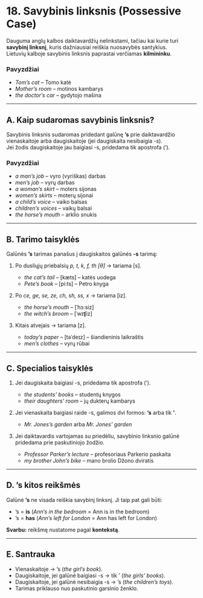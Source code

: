 # 18. Savybinis linksnis (Possessive Case)

Dauguma anglų kalbos daiktavardžių nelinkstami, tačiau kai kurie turi **savybinį linksnį**, kuris dažniausiai reiškia nuosavybės santykius.  
Lietuvių kalboje savybinis linksnis paprastai verčiamas **kilmininku**.

### Pavyzdžiai
- *Tom’s cat* – Tomo katė  
- *Mother’s room* – motinos kambarys  
- *the doctor’s car* – gydytojo mašina  

---

## A. Kaip sudaromas savybinis linksnis?
Savybinis linksnis sudaromas pridedant galūnę **’s** prie daiktavardžio vienaskaitoje arba daugiskaitoje (jei daugiskaita nesibaigia -s).  
Jei žodis daugiskaitoje jau baigiasi -s, pridedama tik apostrofa (’).

### Pavyzdžiai
- *a man’s job* – vyro (vyriškas) darbas  
- *men’s job* – vyrų darbas  
- *a woman’s skirt* – moters sijonas  
- *women’s skirts* – moterų sijonai  
- *a child’s voice* – vaiko balsas  
- *children’s voices* – vaikų balsai  
- *the horse’s mouth* – arklio snukis  

---

## B. Tarimo taisyklės
Galūnės **’s** tarimas panašus į daugiskaitos galūnės **-s** tarimą:

1. Po dusliųjų priebalsių *p, t, k, f, th [θ]* → tariama [s].  
   - *the cat’s tail* – [kæts] – katės uodega  
   - *Pete’s book* – [pi:ts] – Petro knyga  

2. Po *ce, ge, se, ze, ch, sh, ss, x* → tariama [iz].  
   - *the horse’s mouth* – [ˈhɔ:siz]  
   - *the witch’s broom* – [ˈwɪʧiz]  

3. Kitais atvejais → tariama [z].  
   - *today’s paper* – [təˈdeɪz] – šiandieninis laikraštis  
   - *men’s clothes* – vyrų rūbai  

---

## C. Specialios taisyklės
1. Jei daugiskaita baigiasi -s, pridedama tik apostrofa (’).  
   - *the students’ books* – studentų knygos  
   - *their daughters’ room* – jų dukterų kambarys  

2. Jei vienaskaita baigiasi raide -s, galimos dvi formos: **’s** arba tik **’**.  
   - *Mr. Jones’s garden* arba *Mr. Jones’ garden*  

3. Jei daiktavardis vartojamas su priedėliu, savybinio linksnio galūnė pridedama prie paskutiniojo žodžio.  
   - *Professor Parker’s lecture* – profesoriaus Parkerio paskaita  
   - *my brother John’s bike* – mano brolio Džono dviratis  

---

## D. ’s kitos reikšmės
Galūnė **’s** ne visada reiškia savybinį linksnį. Ji taip pat gali būti:  

- ’s = **is** (*Ann’s in the bedroom* = Ann is in the bedroom)  
- ’s = **has** (*Ann’s left for London* = Ann has left for London)  

**Svarbu:** reikšmę nustatome pagal **kontekstą**.

---

## E. Santrauka
- Vienaskaitoje → ’s (*the girl’s book*).  
- Daugiskaitoje, jei galūnė baigiasi -s → tik ’ (*the girls’ books*).  
- Daugiskaitoje, jei galūnė nesibaigia -s → ’s (*the children’s toys*).  
- Tarimas priklauso nuo paskutinio garsinio ženklo.  
